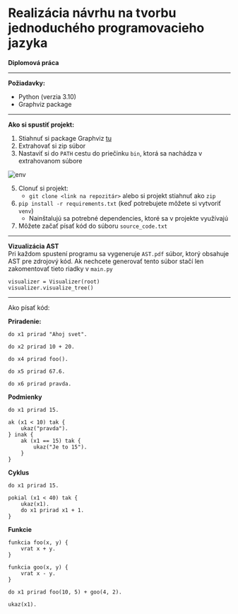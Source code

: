 # Realizácia návrhu na tvorbu jednoduchého programovacieho jazyka
**Diplomová práca**

---

**Požiadavky:**
- Python (verzia 3.10)
- Graphviz package
---


**Ako si spustiť projekt:**
1. Stiahnuť si package Graphviz [tu](https://gitlab.com/api/v4/projects/4207231/packages/generic/graphviz-releases/10.0.1/windows_10_msbuild_Release_graphviz-10.0.1-win32.zip)
2. Extrahovať si zip súbor
3. Nastaviť si do `PATH` cestu do priečinku `bin`, ktorá sa nachádza v extrahovanom súbore

![env](https://github.com/LukasHajda/custom-language-python/assets/41372194/c79e37d5-f4a2-4b4c-bda6-84a333cff18a)


5. Clonuť si projekt:
   - `git clone <link na repozitár>` alebo si projekt stiahnuť ako `zip`
6. `pip install -r requirements.txt` (keď potrebujete môžete si vytvoriť `venv`)
   - Nainštalujú sa potrebné dependencies, ktoré sa v projekte využívajú
7. Môžete začať písať kód do súboru `source_code.txt`

---
**Vizualizácia AST**<br />
Pri každom spustení programu sa vygeneruje ```AST.pdf``` súbor, ktorý obsahuje AST pre zdrojový kód.
Ak nechcete generovať tento súbor stačí len zakomentovať tieto riadky v ```main.py```
```
visualizer = Visualizer(root)
visualizer.visualize_tree()
```

---
Ako písať kód:

**Priradenie:**
```
do x1 prirad "Ahoj svet".

do x2 prirad 10 + 20.

do x4 prirad foo().

do x5 prirad 67.6.

do x6 prirad pravda.
```
**Podmienky**

```
do x1 prirad 15.

ak (x1 < 10) tak {
    ukaz("pravda").
} inak {
    ak (x1 == 15) tak {
        ukaz("Je to 15").
    }
}
```

**Cyklus**
```
do x1 prirad 15.

pokial (x1 < 40) tak {
    ukaz(x1).
    do x1 prirad x1 + 1.
}
```

**Funkcie**
```
funkcia foo(x, y) {
    vrat x + y.
}

funkcia goo(x, y) {
    vrat x - y.
}

do x1 prirad foo(10, 5) + goo(4, 2).

ukaz(x1).
```

